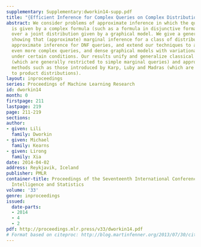 ```yaml
---
supplementary: Supplementary:dworkin14-supp.pdf
title: "{Efficient Inference for Complex Queries on Complex Distributions}"
abstract: We consider problems of approximate inference in which the query of interest
  is given by a complex formula (such as a formula in disjunctive formal form (DNF))
  over a joint distribution given by a graphical model. We give a general reduction
  showing that (approximate) marginal inference for a class of distributions yields
  approximate inference for DNF queries, and extend our techniques to accommodate
  even more complex queries, and dense graphical models with variational inference,
  under certain conditions. Our results unify and generalize classical inference techniques
  (which are generally restricted to simple marginal queries) and approximate counting
  methods such as those introduced by Karp, Luby and Madras (which are generally restricted
  to product distributions).
layout: inproceedings
series: Proceedings of Machine Learning Research
id: dworkin14
month: 0
firstpage: 211
lastpage: 219
page: 211-219
sections: 
author:
- given: Lili
  family: Dworkin
- given: Michael
  family: Kearns
- given: Lirong
  family: Xia
date: 2014-04-02
address: Reykjavik, Iceland
publisher: PMLR
container-title: Proceedings of the Seventeenth International Conference on Artificial
  Intelligence and Statistics
volume: '33'
genre: inproceedings
issued:
  date-parts:
  - 2014
  - 4
  - 2
pdf: http://proceedings.mlr.press/v33/dworkin14.pdf
# Format based on citeproc: http://blog.martinfenner.org/2013/07/30/citeproc-yaml-for-bibliographies/
---
```

